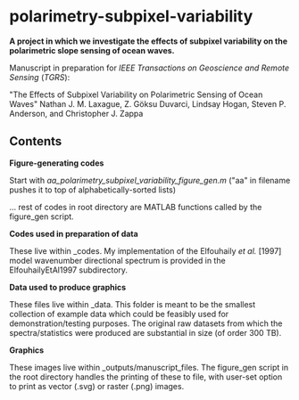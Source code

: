 # polarimetry-subpixel-variability

**A project in which we investigate the effects of subpixel variability on the polarimetric slope sensing of ocean waves.**

Manuscript in preparation for *IEEE Transactions on Geoscience and Remote Sensing* (*TGRS*):

"The Effects of Subpixel Variability on Polarimetric Sensing of Ocean Waves"
Nathan J. M. Laxague, Z. Göksu Duvarci, Lindsay Hogan, Steven P. Anderson, and Christopher J. Zappa

## Contents

**Figure-generating codes**

Start with *aa_polarimetry_subpixel_variability_figure_gen.m* ("aa" in filename pushes it to top of alphabetically-sorted lists)

... rest of codes in root directory are MATLAB functions called by the figure_gen script.

**Codes used in preparation of data**

These live within _codes. My implementation of the Elfouhaily *et al.* [1997] model wavenumber directional spectrum is provided in the ElfouhailyEtAl1997 subdirectory.

**Data used to produce graphics**

These files live within _data. This folder is meant to be the smallest collection of example data which could be feasibly used for demonstration/testing purposes. The original raw datasets from which the spectra/statistics were produced are substantial in size (of order 300 TB).

**Graphics**

These images live within _outputs/manuscript_files. The figure_gen script in the root directory handles the printing of these to file, with user-set option to print as vector (.svg) or raster (.png) images.
